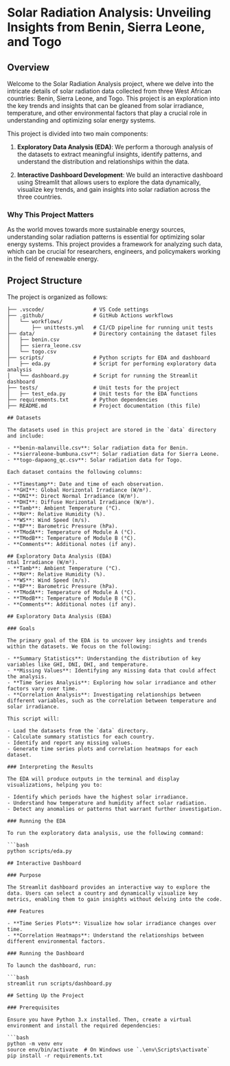 # Solar Radiation Analysis: Unveiling Insights from Benin, Sierra Leone, and Togo

## Overview

Welcome to the Solar Radiation Analysis project, where we delve into the intricate details of solar radiation data collected from three West African countries: Benin, Sierra Leone, and Togo. This project is an exploration into the key trends and insights that can be gleaned from solar irradiance, temperature, and other environmental factors that play a crucial role in understanding and optimizing solar energy systems.

This project is divided into two main components:

1. **Exploratory Data Analysis (EDA)**: We perform a thorough analysis of the datasets to extract meaningful insights, identify patterns, and understand the distribution and relationships within the data.

2. **Interactive Dashboard Development**: We build an interactive dashboard using Streamlit that allows users to explore the data dynamically, visualize key trends, and gain insights into solar radiation across the three countries.

### Why This Project Matters

As the world moves towards more sustainable energy sources, understanding solar radiation patterns is essential for optimizing solar energy systems. This project provides a framework for analyzing such data, which can be crucial for researchers, engineers, and policymakers working in the field of renewable energy.

## Project Structure

The project is organized as follows:

````plaintext
├── .vscode/                # VS Code settings
├── .github/                # GitHub Actions workflows
│   └── workflows/
│       ├── unittests.yml   # CI/CD pipeline for running unit tests
├── data/                   # Directory containing the dataset files
│   ├── benin.csv
│   ├── sierra_leone.csv
│   └── togo.csv
├── scripts/                # Python scripts for EDA and dashboard
│   ├── eda.py              # Script for performing exploratory data analysis
│   └── dashboard.py        # Script for running the Streamlit dashboard
├── tests/                  # Unit tests for the project
│   ├── test_eda.py         # Unit tests for the EDA functions
├── requirements.txt        # Python dependencies
├── README.md               # Project documentation (this file)

## Datasets

The datasets used in this project are stored in the `data` directory and include:

- **benin-malanville.csv**: Solar radiation data for Benin.
- **sierraleone-bumbuna.csv**: Solar radiation data for Sierra Leone.
- **togo-dapaong_qc.csv**: Solar radiation data for Togo.

Each dataset contains the following columns:

- **Timestamp**: Date and time of each observation.
- **GHI**: Global Horizontal Irradiance (W/m²).
- **DNI**: Direct Normal Irradiance (W/m²).
- **DHI**: Diffuse Horizontal Irradiance (W/m²).
- **Tamb**: Ambient Temperature (°C).
- **RH**: Relative Humidity (%).
- **WS**: Wind Speed (m/s).
- **BP**: Barometric Pressure (hPa).
- **TModA**: Temperature of Module A (°C).
- **TModB**: Temperature of Module B (°C).
- **Comments**: Additional notes (if any).

## Exploratory Data Analysis (EDA)
ntal Irradiance (W/m²).
- **Tamb**: Ambient Temperature (°C).
- **RH**: Relative Humidity (%).
- **WS**: Wind Speed (m/s).
- **BP**: Barometric Pressure (hPa).
- **TModA**: Temperature of Module A (°C).
- **TModB**: Temperature of Module B (°C).
- **Comments**: Additional notes (if any).

## Exploratory Data Analysis (EDA)

### Goals

The primary goal of the EDA is to uncover key insights and trends within the datasets. We focus on the following:

- **Summary Statistics**: Understanding the distribution of key variables like GHI, DNI, DHI, and temperature.
- **Missing Values**: Identifying any missing data that could affect the analysis.
- **Time Series Analysis**: Exploring how solar irradiance and other factors vary over time.
- **Correlation Analysis**: Investigating relationships between different variables, such as the correlation between temperature and solar irradiance.

This script will:

- Load the datasets from the `data` directory.
- Calculate summary statistics for each country.
- Identify and report any missing values.
- Generate time series plots and correlation heatmaps for each dataset.

### Interpreting the Results

The EDA will produce outputs in the terminal and display visualizations, helping you to:

- Identify which periods have the highest solar irradiance.
- Understand how temperature and humidity affect solar radiation.
- Detect any anomalies or patterns that warrant further investigation.

### Running the EDA

To run the exploratory data analysis, use the following command:

```bash
python scripts/eda.py

## Interactive Dashboard

### Purpose

The Streamlit dashboard provides an interactive way to explore the data. Users can select a country and dynamically visualize key metrics, enabling them to gain insights without delving into the code.

### Features

- **Time Series Plots**: Visualize how solar irradiance changes over time.
- **Correlation Heatmaps**: Understand the relationships between different environmental factors.

### Running the Dashboard

To launch the dashboard, run:

```bash
streamlit run scripts/dashboard.py

## Setting Up the Project

### Prerequisites

Ensure you have Python 3.x installed. Then, create a virtual environment and install the required dependencies:

```bash
python -m venv env
source env/bin/activate  # On Windows use `.\env\Scripts\activate`
pip install -r requirements.txt
````
